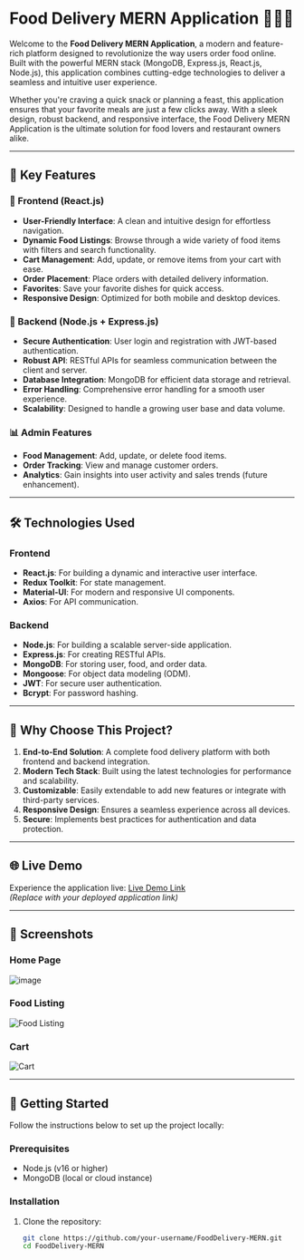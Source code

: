 # Food Delivery MERN Application 🍔🍕🍜

Welcome to the **Food Delivery MERN Application**, a modern and feature-rich platform designed to revolutionize the way users order food online. Built with the powerful MERN stack (MongoDB, Express.js, React.js, Node.js), this application combines cutting-edge technologies to deliver a seamless and intuitive user experience.

Whether you're craving a quick snack or planning a feast, this application ensures that your favorite meals are just a few clicks away. With a sleek design, robust backend, and responsive interface, the Food Delivery MERN Application is the ultimate solution for food lovers and restaurant owners alike.

---

## 🌟 Key Features

### 🚀 Frontend (React.js)
- **User-Friendly Interface**: A clean and intuitive design for effortless navigation.
- **Dynamic Food Listings**: Browse through a wide variety of food items with filters and search functionality.
- **Cart Management**: Add, update, or remove items from your cart with ease.
- **Order Placement**: Place orders with detailed delivery information.
- **Favorites**: Save your favorite dishes for quick access.
- **Responsive Design**: Optimized for both mobile and desktop devices.

### 🔧 Backend (Node.js + Express.js)
- **Secure Authentication**: User login and registration with JWT-based authentication.
- **Robust API**: RESTful APIs for seamless communication between the client and server.
- **Database Integration**: MongoDB for efficient data storage and retrieval.
- **Error Handling**: Comprehensive error handling for a smooth user experience.
- **Scalability**: Designed to handle a growing user base and data volume.

### 📊 Admin Features
- **Food Management**: Add, update, or delete food items.
- **Order Tracking**: View and manage customer orders.
- **Analytics**: Gain insights into user activity and sales trends (future enhancement).

---

## 🛠️ Technologies Used

### Frontend
- **React.js**: For building a dynamic and interactive user interface.
- **Redux Toolkit**: For state management.
- **Material-UI**: For modern and responsive UI components.
- **Axios**: For API communication.

### Backend
- **Node.js**: For building a scalable server-side application.
- **Express.js**: For creating RESTful APIs.
- **MongoDB**: For storing user, food, and order data.
- **Mongoose**: For object data modeling (ODM).
- **JWT**: For secure user authentication.
- **Bcrypt**: For password hashing.

---

## 🎯 Why Choose This Project?

1. **End-to-End Solution**: A complete food delivery platform with both frontend and backend integration.
2. **Modern Tech Stack**: Built using the latest technologies for performance and scalability.
3. **Customizable**: Easily extendable to add new features or integrate with third-party services.
4. **Responsive Design**: Ensures a seamless experience across all devices.
5. **Secure**: Implements best practices for authentication and data protection.

---

## 🌐 Live Demo

Experience the application live: [Live Demo Link](#)  
*(Replace with your deployed application link)*

---

## 📸 Screenshots

### Home Page
![image](https://github.com/user-attachments/assets/91ac8e53-27f4-44dd-a409-8a0f36411aa4)

### Food Listing
![Food Listing](https://via.placeholder.com/800x400)

### Cart
![Cart](https://via.placeholder.com/800x400)

---

## 🚀 Getting Started

Follow the instructions below to set up the project locally:

### Prerequisites
- Node.js (v16 or higher)
- MongoDB (local or cloud instance)

### Installation
1. Clone the repository:
   ```bash
   git clone https://github.com/your-username/FoodDelivery-MERN.git
   cd FoodDelivery-MERN
